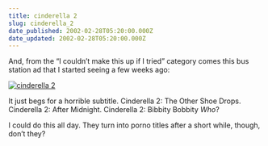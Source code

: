 ```yaml
---
title: cinderella 2
slug: cinderella_2
date_published: 2002-02-28T05:20:00.000Z
date_updated: 2002-02-28T05:20:00.000Z
---
```


And, from the “I couldn’t make this up if I tried” category comes this bus station ad that I started seeing a few weeks ago:

[![cinderella 2](images/cinderella2sm.jpg)](images/cinderella2.jpg)

It just begs for a horrible subtitle. Cinderella 2: The Other Shoe Drops. Cinderella 2: After Midnight. Cinderella 2: Bibbity Bobbity *Who*?

I could do this all day. They turn into porno titles after a short while, though, don’t they?
